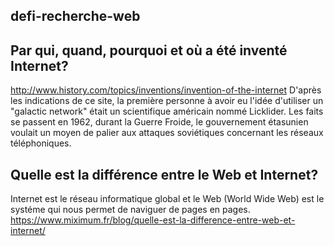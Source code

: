 ## defi-recherche-web

## Par qui, quand, pourquoi et où a été inventé Internet? 

http://www.history.com/topics/inventions/invention-of-the-internet D'après les indications de ce site, la première personne à avoir eu l'idée d'utiliser un "galactic network" était un scientifique
américain nommé Licklider. Les faits se passent en 1962, durant la Guerre Froide, le gouvernement étasunien voulait un moyen de palier aux attaques soviétiques concernant les réseaux téléphoniques.

## Quelle est la différence entre le Web et Internet?

Internet est le réseau informatique global et le Web (World Wide Web) est le systéme qui nous permet de naviguer de pages en pages. https://www.miximum.fr/blog/quelle-est-la-difference-entre-web-et-internet/


